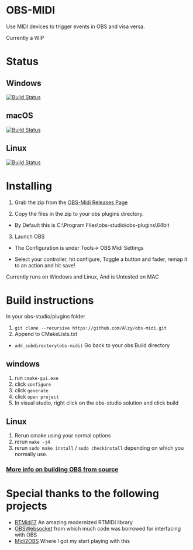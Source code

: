 # OBS-MIDI


Use MIDI devices to trigger events in OBS and visa versa.

Currently a WIP

# Status
## Windows
[![Build Status](https://dev.azure.com/cpyarger0055/cpyarger/_apis/build/status/cpyarger.obs-midi?branchName=master&jobName=Build_Windows)](https://dev.azure.com/cpyarger0055/cpyarger/_build/latest?definitionId=4&branchName=master)
## macOS
[![Build Status](https://dev.azure.com/cpyarger0055/cpyarger/_apis/build/status/cpyarger.obs-midi?branchName=master&jobName=Build_macOS)](https://dev.azure.com/cpyarger0055/cpyarger/_build/latest?definitionId=4&branchName=master)
## Linux
[![Build Status](https://dev.azure.com/cpyarger0055/cpyarger/_apis/build/status/cpyarger.obs-midi?branchName=master&jobName=Build_Linux)](https://dev.azure.com/cpyarger0055/cpyarger/_build/latest?definitionId=4&branchName=master)
# Installing


1. Grab the zip from the [OBS-Midi Releases Page](https://github.com/Alzy/obs-midi/releases/tag/v0.1.0)

2. Copy the files in the zip to  your obs plugins directory.

  * By Default this is C:\Program Files\obs-studio\obs-plugins\64bit

3. Launch OBS

  * The Configuration is under Tools-> OBS Midi Settings

  * Select your controller, hit configure, Toggle a button and fader, remap it to an action and hit save!


Currently runs on Windows and Linux, And is Untested on MAC

# Build instructions
In your obs-studio/plugins folder
1. ```git clone --recursive https://github.com/Alzy/obs-midi.git```
2. Append to CMakeLists.txt  
  * ```add_subdirectory(obs-midi)```
 Go back to your obs Build directory
 ## windows
 1. run ```cmake-gui.exe```
 2. click ```configure```
 3. click ```generate```
 4. click ```open project```
 5. In visual studio, right click on the obs-studio solution and click build
 ## Linux
 1. Rerun cmake using your normal options
 2. rerun ```make -j4```
 3. rerun ```sudo make install``` / ```sudo checkinstall```  depending on which you normally use.
 ### [More info on building OBS from source](https://github.com/obsproject/obs-studio/wiki/install-instructions)

 # Special thanks to the following projects
 * [RTMidi17](https://github.com/jcelerier/RtMidi17) An amazing modernized RTMIDI library
 * [OBSWebsocket](https://github.com/Palakis/obs-websocket/) from which much code was borrowed for interfacing with OBS
 * [Midi2OBS](https://github.com/lebaston100/MIDItoOBS) Where I got my start playing with this
